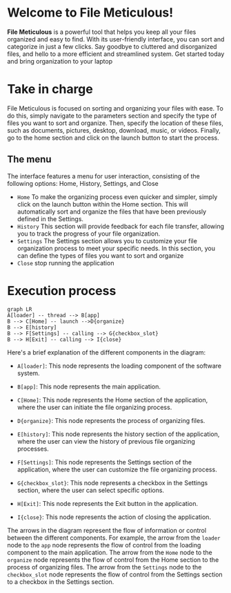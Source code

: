 # Welcome to File Meticulous!

**File Meticulous** is a powerful tool that helps you keep all your files organized and easy to find. With its user-friendly interface, you can sort and categorize in just a few clicks. Say goodbye to cluttered and disorganized files, and hello to a more efficient and streamlined system. Get started today and bring organization to your laptop


# Take in charge

File Meticulous is focused on sorting and organizing your files with ease. To do this, simply navigate to the parameters section and specify the type of files you want to sort and organize. Then, specify the location of these files, such as documents, pictures, desktop, download, music, or videos. Finally, go to the home section and click on the launch button to start the process.

##  The menu

The interface features a menu for user interaction, consisting of the following options: Home, History, Settings, and Close
-	`Home`  To make the organizing process even quicker and simpler, simply click on the launch button within the Home section. This will automatically sort and organize the files that have been previously defined in the Settings.
-	`History` This section will provide feedback for each file transfer, allowing you to track the progress of your file organization.
-	`Settings` The Settings section allows you to customize your file organization process to meet your specific needs. In this section, you can define the types of files you want to sort and organize
-	`Close` stop running the application

# Execution process

```mermaid
graph LR
A[loader] -- thread --> B[app]
B --> C[Home] -- launch -->D{organize}
B --> E[history]
B --> F[Settings] -- calling --> G{checkbox_slot}
B --> H[Exit] -- calling --> I{close}
```

Here's a brief explanation of the different components in the diagram:

-   `A[loader]`: This node represents the loading component of the software system.
    
-   `B[app]`: This node represents the main application.
    
-   `C[Home]`: This node represents the Home section of the application, where the user can initiate the file organizing process.
    
-   `D{organize}`: This node represents the process of organizing files.
    
-   `E[history]`: This node represents the history section of the application, where the user can view the history of previous file organizing processes.
    
-   `F[Settings]`: This node represents the Settings section of the application, where the user can customize the file organizing process.
    
-   `G{checkbox_slot}`: This node represents a checkbox in the Settings section, where the user can select specific options.
    
-   `H[Exit]`: This node represents the Exit button in the application.
    
-   `I{close}`: This node represents the action of closing the application.

The arrows in the diagram represent the flow of information or control between the different components. For example, the arrow from the `loader` node to the `app` node represents the flow of control from the loading component to the main application. The arrow from the `Home` node to the `organize` node represents the flow of control from the Home section to the process of organizing files. The arrow from the `Settings` node to the `checkbox_slot` node represents the flow of control from the Settings section to a checkbox in the Settings section.

